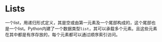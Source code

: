 # Lists

一个list，用递归形式定义，其是空或由第一元素及一个尾部构成的，这个尾部也是一个list。Python内建了一个数据类型`list`，其可以承载多个元素。且这些元素在其中都是有序存放的，每个元素都可以通过顺序索引访问。